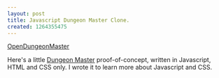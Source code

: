 ```yaml
--- 
layout: post
title: Javascript Dungeon Master Clone.
created: 1264355475
---
```

<a href="http://www.opendungeonmaster.com/">OpenDungeonMaster</a>

Here's a little <a href="http://en.wikipedia.org/wiki/Dungeon_Master_%28video_game%29">Dungeon Master</a> proof-of-concept, written in Javascript, HTML and CSS only.  I wrote it to learn more about Javascript and CSS.

